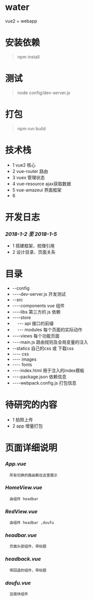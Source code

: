 # water

vue2 + webapp

# 安装依赖

 >npm install

# 测试

 >node config/dev-server.js

# 打包

 >npm run build

# 技术栈

  + 1 vue2  核心
  + 2 vue-router 路由
  + 3 vuex 管理状态
  + 4 vue-resource ajax获取数据
  + 5 vue-amazeui 界面框架
  + 6 

# 开发日志

### _2018-1-2 至 2018-1-5_ 

 + 1 搭建框架、梳理引用
 + 2 设计目录、页面关系


# 目录
 
+ --config
+   ----dev-server.js 开发测试
+ --src
+   ----components vue 组件
+   ----libs 第三方的 js 依赖
+   ----store 
+     --- api 接口的前缀
+     --- modules 每个页面的实际动作
+   ----views 每个功能页面
+   ----main.js 路由规则及全局变量的注入
+ --statics 自己的css 或 下载css
+   ---- css 
+   ---- images
+   ---- fonts
+ ----index.html 用于注入的index模板
+ ----package.json 依赖信息
+ ----webpack.config.js 打包信息

# 待研究的内容
  + 1 拍照上传
  + 2 app 增量打包

# 页面详细说明

### _App.vue_
      所有切换的路由都在这里展示

### _HomeView.vue_
      由组件 headbar 
### _RedView.vue_
      由组件 headbar ,doufu

### _headbar.vue_
      页面头部组件，带标题
### _headback.vue_
      带回退的组件，带标题
### _doufu.vue_
      豆腐块组件


